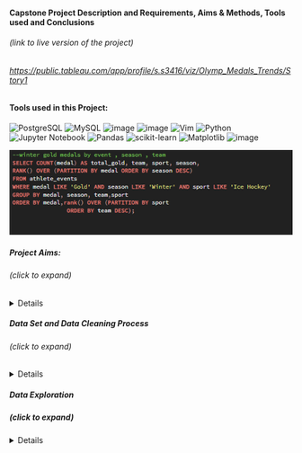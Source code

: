 
#### Capstone Project Description and Requirements, Aims & Methods, Tools used and Conclusions 
###### *(link to live version of the project)*
###### https://public.tableau.com/app/profile/s.s3416/viz/Olymp_Medals_Trends/Story1 

#### Tools used in this Project:

![PostgreSQL](https://a11ybadges.com/badge?logo=postgresql)   ![MySQL](https://img.shields.io/badge/mysql-4479A1.svg?style=for-the-badge&logo=mysql&logoColor=white)
![image](https://img.shields.io/badge/Tableau-E97627?style=for-the-badge&logo=Tableau&logoColor=white) 
![image](https://img.shields.io/badge/Microsoft_Excel-217346?style=for-the-badge&logo=microsoft-excel&logoColor=white) ![Vim](https://img.shields.io/badge/VIM-%2311AB00.svg?style=for-the-badge&logo=vim&logoColor=white) ![Python](https://img.shields.io/badge/python-3670A0?style=for-the-badge&logo=python&logoColor=ffdd54) 
![Jupyter Notebook](https://img.shields.io/badge/jupyter-%23FA0F00.svg?style=for-the-badge&logo=jupyter&logoColor=white) ![Pandas](https://img.shields.io/badge/pandas-%23150458.svg?style=for-the-badge&logo=pandas&logoColor=white) ![scikit-learn](https://img.shields.io/badge/scikit--learn-%23F7931E.svg?style=for-the-badge&logo=scikit-learn&logoColor=white)  ![Matplotlib](https://img.shields.io/badge/Matplotlib-%23ffffff.svg?style=for-the-badge&logo=Matplotlib&logoColor=black) ![image](https://img.shields.io/badge/Numpy-777BB4?style=for-the-badge&logo=numpy&logoColor=white)  


![alt text](https://github.com/ssoehdata/SQL_for_Data_Science_Specialization_Course/blob/main/Courses/4_SQL_for_DataScience_Capstone_Project/Capstone_Project/Final_Project_Materials/SQLQueries_examples/goldmedal_window_function.png) 

##### Project Aims:
######  *(click to expand)*
<details> 
<ul>I chose to examine what if any relationsships existed in the following:</ul>
<ul>1) Examine any overall trends in countries and medals won for both Summer and Winter Olympic Games</ul> 
<ul>2) Determine if any trends emerge for teams winning seasonal events for countries that favour such activities due to geography and climate</ul>
<ul>3) Determine if any trends emerged over time for medals won, participating countries</ul>
</details>
  
##### Data Set and Data Cleaning Process 
###### *(click to expand)*
<details>
<ul> The dataset is publicly available and consists of 2 separate .csv files for Olympic Events participants and Medals won from 1900 to 2016</ul>
<ul>Initial data set examination was performed with Pandas and Excel to look for general features of interest & potential problems with the data</ul>
<ul>Significant data cleaning and formatting was required to prepare the data for further evaluation, examples including but not limited to:</ul> 
<li>creating consistency in names, accounting for historical changes (e.g. East Germany, USSR etc), separating data points for better evaluation</li>
</details>

##### Data Exploration 
##### *(click to expand)*
<details>
  <ul>The main tools used in exploring the data set were SQL,and Pandas with some "on-the-fly" visualizations created using Matplotlib, Pandas, Seaborn and Excel</ul>
  <ul> I created the ERD for the data sets using MySQl, but performed the queries using PostgreSQL in PgAdmin</ul>
  <ul> Some exploratory analyses were inconclusive and thus excluded in the final results (e.g. regression analysis using Scikit-Learn & Seaborn)</ul>
  <ul> These limitations were due primarily to the dataset itself, and I omitted inconsequential or trivial analyses results (e.g. athletes ages)</ul>
</details>


